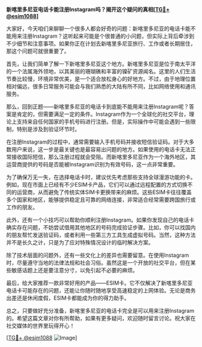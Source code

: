 **新喀里多尼亚电话卡能注册Instagram吗？揭开这个疑问的真相[[TG💪+ @esim1088](https://t.me/s/esim1088)]**

大家好，今天咱们来聊聊一个很多人都会好奇的问题：新喀里多尼亚的电话卡能不能用来注册Instagram？这听起来可能是个很普通的小问题，但实际上背后牵涉到不少细节和注意事项。如果你正在计划去新喀里多尼亚旅行、工作或者长期居住，那这个问题可就很重要了。

首先，让我们简单了解一下新喀里多尼亚这个地方。新喀里多尼亚是位于南太平洋的一个法属海外领地，以其美丽的珊瑚礁和丰富的镍矿资源闻名。这里的人们生活节奏比较慢，环境非常优美，是一个适合放松身心的好地方。不过，由于地理位置相对偏远，很多日常服务可能会与我们熟悉的大陆有所不同，比如网络使用和通讯服务。

那么，回到正题——新喀里多尼亚的电话卡到底能不能用来注册Instagram呢？答案是肯定的，但需要满足一定的条件。Instagram作为一个全球化的社交平台，理论上支持来自任何国家的手机号码进行注册。但是，实际操作中可能会遇到一些限制，特别是涉及到验证环节时。

在注册Instagram的过程中，通常需要输入手机号码并接收短信验证码。对于大多数用户来说，这一步是最关键也是最容易出问题的地方。如果使用的电话卡无法正常接收国际短信，那么注册过程就会受阻。而新喀里多尼亚作为一个海外地区，其运营商提供的号码是否能被Instagram识别为有效号码，这一点非常重要。

为了确保万无一失，在选择电话卡时，建议优先考虑那些支持全球漫游功能的卡。例如，现在市面上已经有不少ESIM卡产品，它们可以通过远程配置的方式切换不同的运营商，从而避免了传统实体SIM卡更换带来的麻烦。这些ESIM卡往往覆盖多个国家和地区，能够提供稳定且可靠的网络连接，非常适合经常需要跨国旅行或工作的朋友。

此外，还有一个小技巧可以帮助你顺利注册Instagram。如果你发现自己的电话卡确实存在问题，不妨尝试借用其他地区的号码完成验证步骤。比如，你可以找国内的朋友帮忙发送验证码，或者利用一些第三方工具生成虚拟号码。当然，这种方法并不是长久之计，只是为了应对特殊情况设计的临时解决方案。

除了技术层面的问题外，还有一些文化上的差异也需要留意。在使用Instagram时，尽量遵守当地的法律法规和社会习俗。虽然这是一个开放的社交平台，但在某些敏感话题上还是要注意分寸，以免引起不必要的麻烦。

最后，给大家推荐一款非常好用的产品——ESIM卡。它不仅解决了新喀里多尼亚电话卡可能存在的问题，还能让你随时随地享受高速稳定的上网体验。无论是商务出差还是休闲度假，ESIM卡都能成为你的得力助手。

总之，只要做好充分准备，新喀里多尼亚的电话卡完全是可以用来注册Instagram的。希望这篇文章对你有所帮助，如果有更多疑问，欢迎随时留言讨论。祝大家在社交媒体的世界里玩得开心！

[[TG💪+ @esim1088](https://t.me/s/esim1088) ![Image](https://i.postimg.cc/4NQfJmqS/Snipaste-2025-05-13-00-14-12.png)]